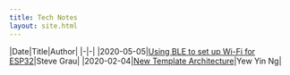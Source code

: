 ```yaml
---
title: Tech Notes
layout: site.html
---
```


|Date|Title|Author|
|-|-|
|2020-05-05|[Using BLE to set up Wi-Fi for ESP32](using-ble-to-set-up-wi-fi-for-esp32)|Steve Grau|
|2020-02-04|[New Template Architecture](new-template-architecture-2020-02-04)|Yew Yin Ng|
